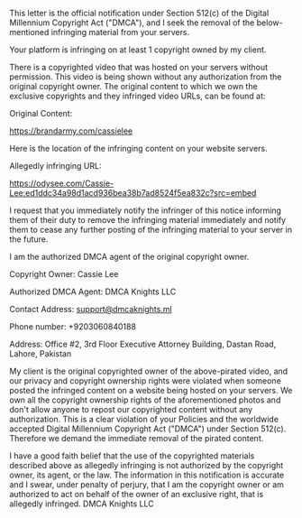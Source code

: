 This letter is the official notification under Section 512(c) of the Digital Millennium Copyright Act ("DMCA"), and I seek the removal of the below-mentioned infringing material from your servers.

Your platform is infringing on at least 1 copyright owned by my client.

There is a copyrighted video that was hosted on your servers without permission. This video is being shown without any authorization from the original copyright owner. The original content to which we own the exclusive copyrights and they infringed video URLs, can be found at:

Original Content:

https://brandarmy.com/cassielee

Here is the location of the infringing content on your website servers.

Allegedly infringing URL:

https://odysee.com/Cassie-Lee:ed1ddc34a98d1acd936bea38b7ad8524f5ea832c?src=embed


I request that you immediately notify the infringer of this notice informing them of their duty to remove the infringing material immediately and notify them to cease any further posting of the infringing material to your server in the future.

I am the authorized DMCA agent of the original copyright owner.

Copyright Owner: Cassie Lee

Authorized DMCA Agent: DMCA Knights LLC

Contact Address: support@dmcaknights.ml

Phone number: +9203060840188

Address: Office #2, 3rd Floor Executive Attorney Building, Dastan Road, Lahore, Pakistan

My client is the original copyrighted owner of the above-pirated video, and our privacy and copyright ownership rights were violated when someone posted the infringed content on a website being hosted on your servers. We own all the copyright ownership rights of the aforementioned photos and don't allow anyone to repost our copyrighted content without any authorization. This is a clear violation of your Policies and the worldwide accepted Digital Millennium Copyright Act ("DMCA") under Section 512(c). Therefore we demand the immediate removal of the pirated content.

I have a good faith belief that the use of the copyrighted materials described above as allegedly infringing is not authorized by the copyright owner, its agent, or the law. The information in this notification is accurate and I swear, under penalty of perjury, that I am the copyright owner or am authorized to act on behalf of the owner of an exclusive right, that is allegedly infringed.
DMCA Knights LLC
